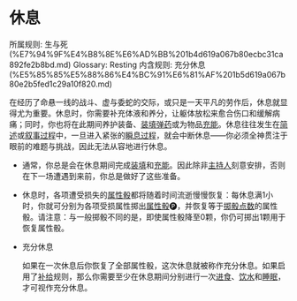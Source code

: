 # 休息

所属规则: 生与死 (%E7%94%9F%E4%B8%8E%E6%AD%BB%201b4d619a067b80ecbc31ca892fe2b8bd.md)
Glossary: Resting
内含规则: 充分休息 (%E5%85%85%E5%88%86%E4%BC%91%E6%81%AF%201b5d619a067b80e2b5fed1c29a10f820.md)

在经历了命悬一线的战斗、虚与委蛇的交际，或只是一天平凡的劳作后，休息就显得尤为重要。休息时，你需要补充体液和养分，让躯体放松来愈合伤口和缓解病痛；同时，你也将在此期间养护装备、[装填](%E8%A3%85%E5%A1%AB%201b3d619a067b802780a7f5d5de199883.md)[弹药](%E5%BC%B9%E8%8D%AF%201b3d619a067b80a69233f4e32634e075.md)或为物品[充能](%E5%85%85%E8%83%BD%201b3d619a067b8070b1c2f929944deec5.md)。休息往往发生在[简述](%E7%AE%80%E8%BF%B0%E8%BF%87%E7%A8%8B%201b3d619a067b80df82dfd6601c10c345.md)或[叙事过程](%E5%8F%99%E4%BA%8B%E8%BF%87%E7%A8%8B%201b3d619a067b80e7a942d3ca0dce9e86.md)中，一旦进入紧张的[瞬息过程](%E7%9E%AC%E6%81%AF%E8%BF%87%E7%A8%8B%201b3d619a067b80aaa52efa8a891fe3ad.md)，就会中断休息——你必须全神贯注于眼前的难题与挑战，因此无法从容地进行休息。

- 通常，你总是会在休息期间完成[装填](%E8%A3%85%E5%A1%AB%201b3d619a067b802780a7f5d5de199883.md)和[充能](%E5%85%85%E8%83%BD%201b3d619a067b8070b1c2f929944deec5.md)。因此除非[主持人](%E4%B8%BB%E6%8C%81%E4%BA%BA%201b3d619a067b80c9ad40cd30502c5e9f.md)刻意安排，否则在下一场遭遇到来前，你总是做好了这些准备。
- 休息时，各项遭受损失的[属性骰](%E5%B1%9E%E6%80%A7%E9%AA%B0%201b3d619a067b80d2a1ebea63149d92fb.md)都将随着时间流逝慢慢恢复：每休息满1小时，你就可分别为各项受损属性掷出[属性骰](%E5%B1%9E%E6%80%A7%E9%AA%B0%201b3d619a067b80d2a1ebea63149d92fb.md)🅟，并恢复等于[掷骰](%E6%8E%B7%E9%AA%B0%201b3d619a067b80f89c53e38483e535c4.md)[点数](%E7%82%B9%E6%95%B0%201b3d619a067b806ebe79e7eaae471228.md)的属性骰。请注意：与一般掷骰不同的是，即使属性骰降至0颗，你仍可掷出1颗用于恢复属性骰。
- 充分休息
    
    
    如果在一次休息后你恢复了全部属性骰，这次休息就被称作充分休息。如果启用了[补给](%E8%A1%A5%E7%BB%99%201b4d619a067b80af8498c52f7b266b26.md)规则，那么你需要至少在休息期间分别进行一次[进食](%E8%BF%9B%E9%A3%9F%201b4d619a067b80d88662c0771da52fa7.md)、[饮水](%E9%A5%AE%E6%B0%B4%201b4d619a067b80959c3be0132ac8c957.md)和[睡眠](%E7%9D%A1%E7%9C%A0%201b4d619a067b8055b62bfe5badddc625.md)，才可视作充分休息。
